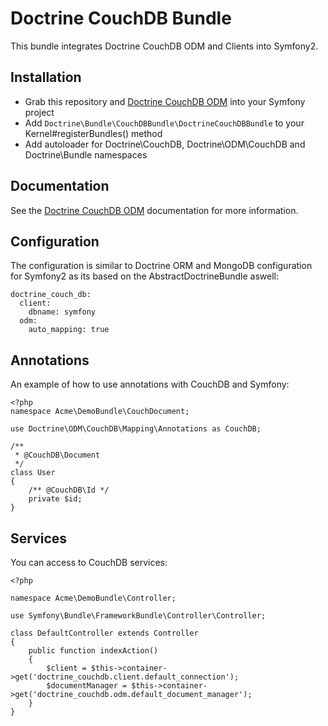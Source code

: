 # Doctrine CouchDB Bundle

This bundle integrates Doctrine CouchDB ODM and Clients into Symfony2.

## Installation

* Grab this repository and [Doctrine CouchDB ODM](http://github.com/doctrine/couchdb-odm) into your Symfony project
* Add `Doctrine\Bundle\CouchDBBundle\DoctrineCouchDBBundle` to your Kernel#registerBundles() method
* Add autoloader for Doctrine\CouchDB, Doctrine\ODM\CouchDB and Doctrine\Bundle namespaces

## Documentation

See the [Doctrine CouchDB ODM](http://www.doctrine-project.org/docs/couchdb_odm/1.0/en/) documentation for more information.

## Configuration

The configuration is similar to Doctrine ORM and MongoDB configuration for Symfony2 as its based
on the AbstractDoctrineBundle aswell:

    doctrine_couch_db:
      client:
        dbname: symfony
      odm:
        auto_mapping: true

## Annotations

An example of how to use annotations with CouchDB and Symfony:

    <?php
    namespace Acme\DemoBundle\CouchDocument;

    use Doctrine\ODM\CouchDB\Mapping\Annotations as CouchDB;

    /**
     * @CouchDB\Document
     */
    class User
    {
        /** @CouchDB\Id */
        private $id;
    }

## Services

You can access to CouchDB services:

    <?php

    namespace Acme\DemoBundle\Controller;

    use Symfony\Bundle\FrameworkBundle\Controller\Controller;

    class DefaultController extends Controller
    {
        public function indexAction()
        {
            $client = $this->container->get('doctrine_couchdb.client.default_connection');
            $documentManager = $this->container->get('doctrine_couchdb.odm.default_document_manager');
        }
    }

